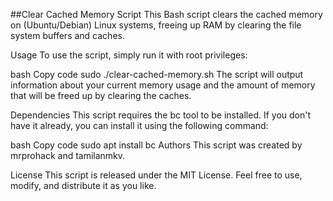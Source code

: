 ##Clear Cached Memory Script
This Bash script clears the cached memory on (Ubuntu/Debian) Linux systems, freeing up RAM by clearing the file system buffers and caches.

Usage
To use the script, simply run it with root privileges:

bash
Copy code
sudo ./clear-cached-memory.sh
The script will output information about your current memory usage and the amount of memory that will be freed up by clearing the caches.

Dependencies
This script requires the bc tool to be installed. If you don't have it already, you can install it using the following command:

bash
Copy code
sudo apt install bc
Authors
This script was created by mrprohack and tamilanmkv.

License
This script is released under the MIT License. Feel free to use, modify, and distribute it as you like.
